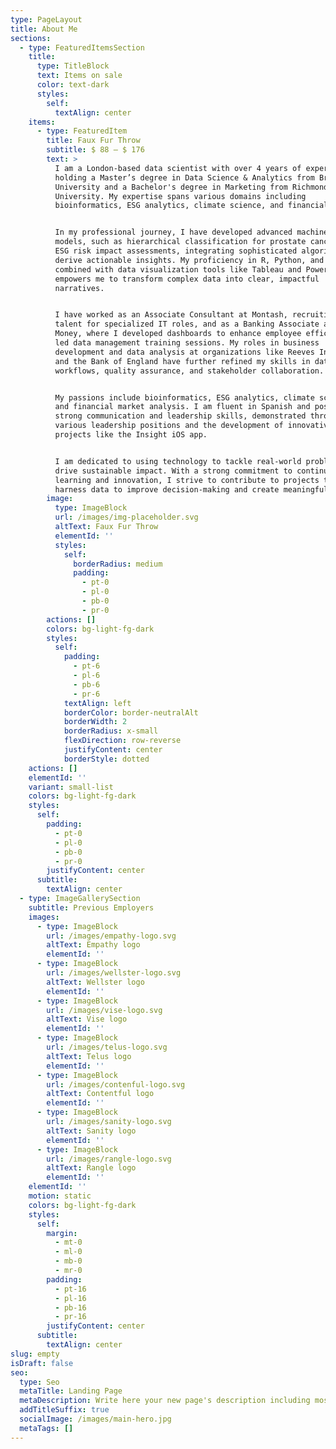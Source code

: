 ```yaml
---
type: PageLayout
title: About Me
sections:
  - type: FeaturedItemsSection
    title:
      type: TitleBlock
      text: Items on sale
      color: text-dark
      styles:
        self:
          textAlign: center
    items:
      - type: FeaturedItem
        title: Faux Fur Throw
        subtitle: $ 88 – $ 176
        text: >
          I am a London-based data scientist with over 4 years of experience,
          holding a Master’s degree in Data Science & Analytics from Brunel
          University and a Bachelor's degree in Marketing from Richmond American
          University. My expertise spans various domains including
          bioinformatics, ESG analytics, climate science, and financial markets.


          In my professional journey, I have developed advanced machine learning
          models, such as hierarchical classification for prostate cancer and
          ESG risk impact assessments, integrating sophisticated algorithms to
          derive actionable insights. My proficiency in R, Python, and MySQL,
          combined with data visualization tools like Tableau and Power BI,
          empowers me to transform complex data into clear, impactful
          narratives.


          I have worked as an Associate Consultant at Montash, recruiting top
          talent for specialized IT roles, and as a Banking Associate at Virgin
          Money, where I developed dashboards to enhance employee efficiency and
          led data management training sessions. My roles in business
          development and data analysis at organizations like Reeves Independent
          and the Bank of England have further refined my skills in data
          workflows, quality assurance, and stakeholder collaboration.


          My passions include bioinformatics, ESG analytics, climate science,
          and financial market analysis. I am fluent in Spanish and possess
          strong communication and leadership skills, demonstrated through
          various leadership positions and the development of innovative
          projects like the Insight iOS app.


          I am dedicated to using technology to tackle real-world problems and
          drive sustainable impact. With a strong commitment to continuous
          learning and innovation, I strive to contribute to projects that
          harness data to improve decision-making and create meaningful change.
        image:
          type: ImageBlock
          url: /images/img-placeholder.svg
          altText: Faux Fur Throw
          elementId: ''
          styles:
            self:
              borderRadius: medium
              padding:
                - pt-0
                - pl-0
                - pb-0
                - pr-0
        actions: []
        colors: bg-light-fg-dark
        styles:
          self:
            padding:
              - pt-6
              - pl-6
              - pb-6
              - pr-6
            textAlign: left
            borderColor: border-neutralAlt
            borderWidth: 2
            borderRadius: x-small
            flexDirection: row-reverse
            justifyContent: center
            borderStyle: dotted
    actions: []
    elementId: ''
    variant: small-list
    colors: bg-light-fg-dark
    styles:
      self:
        padding:
          - pt-0
          - pl-0
          - pb-0
          - pr-0
        justifyContent: center
      subtitle:
        textAlign: center
  - type: ImageGallerySection
    subtitle: Previous Employers
    images:
      - type: ImageBlock
        url: /images/empathy-logo.svg
        altText: Empathy logo
        elementId: ''
      - type: ImageBlock
        url: /images/wellster-logo.svg
        altText: Wellster logo
        elementId: ''
      - type: ImageBlock
        url: /images/vise-logo.svg
        altText: Vise logo
        elementId: ''
      - type: ImageBlock
        url: /images/telus-logo.svg
        altText: Telus logo
        elementId: ''
      - type: ImageBlock
        url: /images/contenful-logo.svg
        altText: Contentful logo
        elementId: ''
      - type: ImageBlock
        url: /images/sanity-logo.svg
        altText: Sanity logo
        elementId: ''
      - type: ImageBlock
        url: /images/rangle-logo.svg
        altText: Rangle logo
        elementId: ''
    elementId: ''
    motion: static
    colors: bg-light-fg-dark
    styles:
      self:
        margin:
          - mt-0
          - ml-0
          - mb-0
          - mr-0
        padding:
          - pt-16
          - pl-16
          - pb-16
          - pr-16
        justifyContent: center
      subtitle:
        textAlign: center
slug: empty
isDraft: false
seo:
  type: Seo
  metaTitle: Landing Page
  metaDescription: Write here your new page's description including most relevant keywords.
  addTitleSuffix: true
  socialImage: /images/main-hero.jpg
  metaTags: []
---
```

